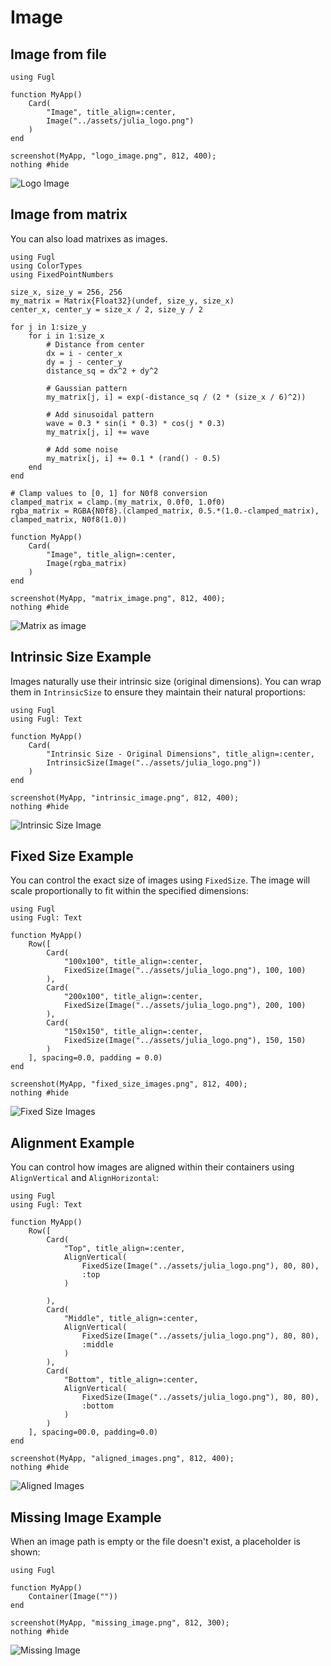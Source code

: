 # Image

## Image from file

``` @example LogoImageExample
using Fugl

function MyApp()
    Card(
        "Image", title_align=:center,
        Image("../assets/julia_logo.png")
    )
end

screenshot(MyApp, "logo_image.png", 812, 400);
nothing #hide
```

![Logo Image](logo_image.png)

## Image from matrix

You can also load matrixes as images.

``` @example MatrixImageExample
using Fugl
using ColorTypes
using FixedPointNumbers

size_x, size_y = 256, 256
my_matrix = Matrix{Float32}(undef, size_y, size_x)
center_x, center_y = size_x / 2, size_y / 2

for j in 1:size_y
    for i in 1:size_x
        # Distance from center
        dx = i - center_x
        dy = j - center_y
        distance_sq = dx^2 + dy^2

        # Gaussian pattern
        my_matrix[j, i] = exp(-distance_sq / (2 * (size_x / 6)^2))
        
        # Add sinusoidal pattern
        wave = 0.3 * sin(i * 0.3) * cos(j * 0.3)
        my_matrix[j, i] += wave

        # Add some noise
        my_matrix[j, i] += 0.1 * (rand() - 0.5)
    end
end

# Clamp values to [0, 1] for N0f8 conversion
clamped_matrix = clamp.(my_matrix, 0.0f0, 1.0f0)
rgba_matrix = RGBA{N0f8}.(clamped_matrix, 0.5.*(1.0.-clamped_matrix), clamped_matrix, N0f8(1.0))

function MyApp()
    Card(
        "Image", title_align=:center,
        Image(rgba_matrix)
    )
end

screenshot(MyApp, "matrix_image.png", 812, 400);
nothing #hide
```

![Matrix as image](matrix_image.png)

## Intrinsic Size Example

Images naturally use their intrinsic size (original dimensions). You can wrap them in `IntrinsicSize` to ensure they maintain their natural proportions:

``` @example IntrinsicSizeExample
using Fugl
using Fugl: Text

function MyApp()
    Card(
        "Intrinsic Size - Original Dimensions", title_align=:center,
        IntrinsicSize(Image("../assets/julia_logo.png"))
    )
end

screenshot(MyApp, "intrinsic_image.png", 812, 400);
nothing #hide
```

![Intrinsic Size Image](intrinsic_image.png)

## Fixed Size Example

You can control the exact size of images using `FixedSize`. The image will scale proportionally to fit within the specified dimensions:

``` @example FixedSizeExample
using Fugl
using Fugl: Text

function MyApp()
    Row([
        Card(
            "100x100", title_align=:center,
            FixedSize(Image("../assets/julia_logo.png"), 100, 100)
        ),
        Card(
            "200x100", title_align=:center,
            FixedSize(Image("../assets/julia_logo.png"), 200, 100)
        ),
        Card(
            "150x150", title_align=:center,
            FixedSize(Image("../assets/julia_logo.png"), 150, 150)
        )
    ], spacing=0.0, padding = 0.0)
end

screenshot(MyApp, "fixed_size_images.png", 812, 400);
nothing #hide
```

![Fixed Size Images](fixed_size_images.png)

## Alignment Example

You can control how images are aligned within their containers using `AlignVertical` and `AlignHorizontal`:

``` @example AlignmentExample
using Fugl
using Fugl: Text

function MyApp()
    Row([
        Card(
            "Top", title_align=:center,
            AlignVertical(
                FixedSize(Image("../assets/julia_logo.png"), 80, 80),
                :top
            )

        ),
        Card(
            "Middle", title_align=:center,
            AlignVertical(
                FixedSize(Image("../assets/julia_logo.png"), 80, 80),
                :middle
            )
        ),
        Card(
            "Bottom", title_align=:center,
            AlignVertical(
                FixedSize(Image("../assets/julia_logo.png"), 80, 80),
                :bottom
            )
        )
    ], spacing=00.0, padding=0.0)
end

screenshot(MyApp, "aligned_images.png", 812, 400);
nothing #hide
```

![Aligned Images](aligned_images.png)

## Missing Image Example

When an image path is empty or the file doesn't exist, a placeholder is shown:

``` @example MissingImageExample
using Fugl

function MyApp()
    Container(Image(""))
end

screenshot(MyApp, "missing_image.png", 812, 300);
nothing #hide
```

![Missing Image](missing_image.png)
